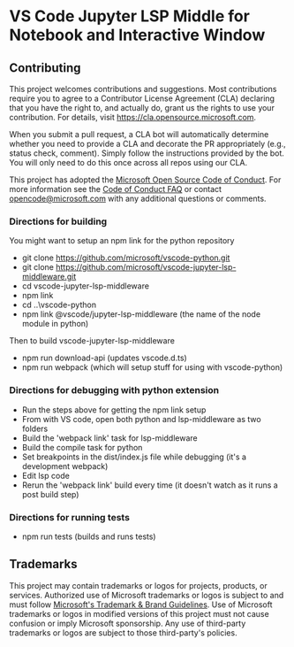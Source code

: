 # VS Code Jupyter LSP Middle for Notebook and Interactive Window

## Contributing

This project welcomes contributions and suggestions. Most contributions require you to agree to a
Contributor License Agreement (CLA) declaring that you have the right to, and actually do, grant us
the rights to use your contribution. For details, visit https://cla.opensource.microsoft.com.

When you submit a pull request, a CLA bot will automatically determine whether you need to provide
a CLA and decorate the PR appropriately (e.g., status check, comment). Simply follow the instructions
provided by the bot. You will only need to do this once across all repos using our CLA.

This project has adopted the [Microsoft Open Source Code of Conduct](https://opensource.microsoft.com/codeofconduct/).
For more information see the [Code of Conduct FAQ](https://opensource.microsoft.com/codeofconduct/faq/) or
contact [opencode@microsoft.com](mailto:opencode@microsoft.com) with any additional questions or comments.

### Directions for building

You might want to setup an npm link for the python repository

- git clone https://github.com/microsoft/vscode-python.git
- git clone https://github.com/microsoft/vscode-jupyter-lsp-middleware.git
- cd vscode-jupyter-lsp-middleware
- npm link
- cd ..\vscode-python
- npm link @vscode/jupyter-lsp-middleware (the name of the node module in python)

Then to build vscode-jupyter-lsp-middleware

- npm run download-api (updates vscode.d.ts)
- npm run webpack (which will setup stuff for using with vscode-python)

### Directions for debugging with python extension

- Run the steps above for getting the npm link setup
- From with VS code, open both python and lsp-middleware as two folders
- Build the 'webpack link' task for lsp-middleware
- Build the compile task for python
- Set breakpoints in the dist/index.js file while debugging (it's a development webpack)
- Edit lsp code
- Rerun the 'webpack link' build every time (it doesn't watch as it runs a post build step)

### Directions for running tests

- npm run tests (builds and runs tests)

## Trademarks

This project may contain trademarks or logos for projects, products, or services. Authorized use of Microsoft
trademarks or logos is subject to and must follow
[Microsoft's Trademark & Brand Guidelines](https://www.microsoft.com/en-us/legal/intellectualproperty/trademarks/usage/general).
Use of Microsoft trademarks or logos in modified versions of this project must not cause confusion or imply Microsoft sponsorship.
Any use of third-party trademarks or logos are subject to those third-party's policies.
